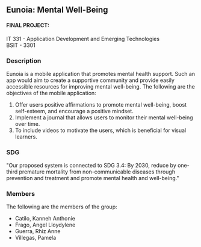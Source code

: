 ## Eunoia: Mental Well-Being

#### FINAL PROJECT:    
IT 331 - Application Development and Emerging Technologies     
BSIT - 3301   

### Description
Eunoia is a mobile application that promotes mental health support. Such an app would aim to create a supportive community and provide easily accessible resources for improving mental well-being. 
The following are the objectives of the mobile application:
1. Offer users positive affirmations to promote mental well-being, boost self-esteem, and encourage a positive mindset.
2. Implement a journal that allows users to monitor their mental well-being over time.
3. To include videos to motivate the users, which is beneficial for visual learners.


### SDG
"Our proposed system is connected to SDG 3.4: By 2030, reduce by one-third premature mortality from non-communicable diseases through prevention and treatment and promote mental health and well-being." 

### Members 
The following are the members of the group:  

- Catilo, Kanneh Anthonie
- Frago, Angel Lloydylene    
- Guerra, Rhiz Anne
- Villegas, Pamela  

